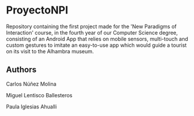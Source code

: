 # ProyectoNPI
Repository containing the first project made for the 'New Paradigms of Interaction' course, in the fourth year of our Computer Science degree, consisting of an Android App
that relies on mobile sensors, multi-touch and custom gestures to imitate an easy-to-use app which would guide a tourist on its visit to the Alhambra museum.

## Authors
Carlos Núñez Molina

Miguel Lentisco Ballesteros

Paula Iglesias Ahualli
